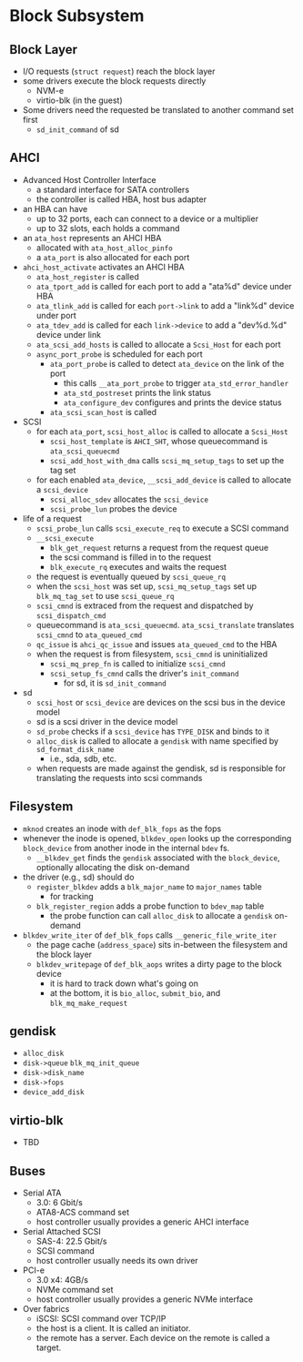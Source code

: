 Block Subsystem
===============

## Block Layer

- I/O requests (`struct request`) reach the block layer
- some drivers execute the block requests directly
  - NVM-e
  - virtio-blk (in the guest)
- Some drivers need the requested be translated to another command set first
  - `sd_init_command` of sd

## AHCI

- Advanced Host Controller Interface
  - a standard interface for SATA controllers
  - the controller is called HBA, host bus adapter
- an HBA can have
  - up to 32 ports, each can connect to a device or a multiplier
  - up to 32 slots, each holds a command
- an `ata_host` represents an AHCI HBA
  - allocated with `ata_host_alloc_pinfo`
  - a `ata_port` is also allocated for each port
- `ahci_host_activate` activates an AHCI HBA
  - `ata_host_register` is called
  - `ata_tport_add` is called for each port to add a "ata%d" device under HBA
  - `ata_tlink_add` is called for each `port->link` to add a "link%d" device
    under port
  - `ata_tdev_add` is called for each `link->device` to add a "dev%d.%d"
    device under link
  - `ata_scsi_add_hosts` is called to allocate a `Scsi_Host` for each port
  - `async_port_probe` is scheduled for each port
    - `ata_port_probe` is called to detect `ata_device` on the link of the
      port
      - this calls `__ata_port_probe` to trigger `ata_std_error_handler`
      - `ata_std_postreset` prints the link status
      - `ata_configure_dev` configures and prints the device status
    - `ata_scsi_scan_host` is called
- SCSI
  - for each `ata_port`, `scsi_host_alloc` is called to allocate a `Scsi_Host`
    - `scsi_host_template` is `AHCI_SHT`, whose queuecommand is
      `ata_scsi_queuecmd`
    - `scsi_add_host_with_dma` calls `scsi_mq_setup_tags` to set up the tag
      set
  - for each enabled `ata_device`, `__scsi_add_device` is called to allocate a
    `scsi_device`
    - `scsi_alloc_sdev` allocates the `scsi_device`
    - `scsi_probe_lun` probes the device
- life of a request
  - `scsi_probe_lun` calls `scsi_execute_req` to execute a SCSI command
  - `__scsi_execute`
    - `blk_get_request` returns a request from the request queue
    - the scsi command is filled in to the request
    - `blk_execute_rq` executes and waits the request
  -  the request is eventually queued by `scsi_queue_rq`
    - when the `scsi_host` was set up, `scsi_mq_setup_tags` set up
      `blk_mq_tag_set` to use `scsi_queue_rq`
    - `scsi_cmnd` is extraced from the request and dispatched by
      `scsi_dispatch_cmd`
    - queuecommand is `ata_scsi_queuecmd`.  `ata_scsi_translate` translates
      `scsi_cmnd` to `ata_queued_cmd`
    - `qc_issue` is `ahci_qc_issue` and issues `ata_queued_cmd` to the HBA
  - when the request is from filesystem, `scsi_cmnd` is uninitialized
    - `scsi_mq_prep_fn` is called to initialize `scsi_cmnd`
    - `scsi_setup_fs_cmnd` calls the driver's `init_command`
      - for sd, it is `sd_init_command`
- sd
  - `scsi_host` or `scsi_device` are devices on the scsi bus in the device
    model
  - sd is a scsi driver in the device model
  - `sd_probe` checks if a `scsi_device` has `TYPE_DISK` and binds to it
  - `alloc_disk` is called to allocate a `gendisk` with name specified by
    `sd_format_disk_name`
    - i.e., sda, sdb, etc.
  - when requests are made against the gendisk, sd is responsible for
    translating the requests into scsi commands

## Filesystem

- `mknod` creates an inode with `def_blk_fops` as the fops
- whenever the inode is opened, `blkdev_open` looks up the corresponding
  `block_device` from another inode in the internal `bdev` fs.
  - `__blkdev_get` finds the `gendisk` associated with the `block_device`,
    optionally allocating the disk on-demand
- the driver (e.g., sd) should do
  - `register_blkdev` adds a `blk_major_name` to `major_names` table
    - for tracking
  - `blk_register_region` adds a probe function to `bdev_map` table
    - the probe function can call `alloc_disk` to allocate a `gendisk`
      on-demand
- `blkdev_write_iter` of `def_blk_fops` calls `__generic_file_write_iter`
  - the page cache (`address_space`) sits in-between the filesystem and the
    block layer
  - `blkdev_writepage` of `def_blk_aops` writes a dirty page to the block
    device
    - it is hard to track down what's going on
    - at the bottom, it is `bio_alloc`, `submit_bio`, and
      `blk_mq_make_request`

## gendisk

- `alloc_disk`
- `disk->queue` `blk_mq_init_queue`
- `disk->disk_name`
- `disk->fops`
- `device_add_disk`

## virtio-blk

- TBD

## Buses

- Serial ATA
  - 3.0: 6 Gbit/s
  - ATA8-ACS command set
  - host controller usually provides a generic AHCI interface
- Serial Attached SCSI
  - SAS-4: 22.5 Gbit/s
  - SCSI command
  - host controller usually needs its own driver
- PCI-e
  - 3.0 x4: 4GB/s
  - NVMe command set
  - host controller usually provides a generic NVMe interface
- Over fabrics
  - iSCSI: SCSI command over TCP/IP
  - the host is a client.  It is called an initiator.
  - the remote has a server.  Each device on the remote is called a target.
